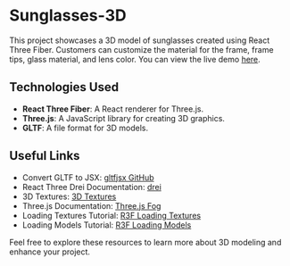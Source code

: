 
# Sunglasses-3D

This project showcases a 3D model of sunglasses created using React Three Fiber. Customers can customize the material for the frame, frame tips, glass material, and lens color. You can view the live demo [here](https://sunglasses-3d-jabedweb.surge.sh/).

## Technologies Used

- **React Three Fiber**: A React renderer for Three.js.
- **Three.js**: A JavaScript library for creating 3D graphics.
- **GLTF**: A file format for 3D models.

## Useful Links

- Convert GLTF to JSX: [gltfjsx GitHub](https://github.com/pmndrs/gltfjsx)
- React Three Drei Documentation: [drei](https://drei.docs.pmnd.rs/)
- 3D Textures: [3D Textures](https://3dtextures.me/)
- Three.js Documentation: [Three.js Fog](https://threejs.org/docs/index.html?q=fog#api/en/scenes/Fog)
- Loading Textures Tutorial: [R3F Loading Textures](https://r3f.docs.pmnd.rs/tutorials/loading-textures)
- Loading Models Tutorial: [R3F Loading Models](https://r3f.docs.pmnd.rs/tutorials/loading-models)

Feel free to explore these resources to learn more about 3D modeling and enhance your project.
